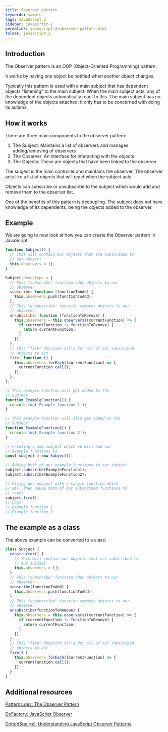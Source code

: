 ```yaml
---
title: Observer pattern
keywords: sample
tags: JavaScript 2
sidebar: javascript-2
permalink: javascript-2/observer-pattern.html
folder: javascript-2
---
```


## Introduction

The Observer pattern is an OOP (Object-Oriented Programming) pattern.

It works by having one object be notified when another object changes.

Typically this pattern is used with a main subject that has dependent objects "listening" to the main subject. When the main subject acts, any of the dependent objects automatically react to this. The main subject has no knowledge of the objects attached; it only has to be concerned with doing its actions.

## How it works

There are three main components to the observer pattern:

1. The Subject: Maintains a list of observers and manages adding/removing of observers
2. The Observer: An interface for interacting with the objects
3. The Objects: These are objects that have been linked to the observer

The subject is the main controller and maintains the observer. The observer acts like a list of objects that will react when the subject acts.

Objects can subscribe or unsubscribe to the subject which would add and remove them to the observer list.

One of the benefits of this pattern is decoupling. The subject does not have knowledge of its dependents, being the objects added to the observer.

## Example

We are going to now look at how you can create the Observer pattern in JavaScript:

```js
function Subject() {
  // This will contain our objects that are subscribed to
  // our subject
  this.observers = [];
}

Subject.prototype = {
  // This "subscribe" function adds objects to our
  // observer
  subscribe: function (functionToAdd) {
    this.observers.push(functionToAdd);
  },
  // This "unsubscribe" function removes objects to our
  // observer
  unsubscribe: function (functionToRemove) {
    this.observers = this.observers((currentFunction) => {
      if (currentFunction != functionToRemove) {
        return currentFunction;
      }
    });
  },
  // This "fire" function calls for all of our subscribed
  // objects to act
  fire: function () {
    this.observers.forEach((currentFunction) => {
      currentFunction.call();
    });
  },
};

// This example function will get added to the
// Subject
function ExampleFunction1() {
  console.log('Example function 1');
}

// This example function will also get added to the
// Subject
function ExampleFunction2() {
  console.log('Example function 2');
}

// Creating a new subject which we will add our
// example functions to
const subject = new Subject();

// Adding both of our example functions to our subject
subject.subscribe(ExampleFunction1);
subject.subscribe(ExampleFunction2);

// Firing our subject with a single function which
// will then cause both of our subscribed functions to
// react
subject.fire();
// Logs:
// Example function 1
// Example function 2
```

## The example as a class

The above example can be converted to a class:

```js
class Subject {
  constructor() {
    // This will contain our objects that are subscribed to
    // our subject
    this.observers = [];
  }
  // This "subscribe" function adds objects to our
  // observer
  subscribe(functionToAdd) {
    this.observers.push(functionToAdd);
  }
  // This "unsubscribe" function removes objects to our
  // observer
  unsubscribe(functionToRemove) {
    this.observers = this.observers((currentFunction) => {
      if (currentFunction != functionToRemove) {
        return currentFunction;
      }
    });
  }
  // This "fire" function calls for all of our subscribed
  // objects to act
  fire() {
    this.observers.forEach((currentFunction) => {
      currentFunction.call();
    });
  }
}
```

## Additional resources

[Patterns.dev: The Observer Pattern](https://www.patterns.dev/posts/classic-design-patterns/#observerpatternjavascript)

[DoFactory: JavaScript Observer](https://www.dofactory.com/javascript/design-patterns/observer)

[DottedSquirrel: Understanding JavaScript Observer Patterns](https://www.dottedsquirrel.com/observer-pattern-javascript/)

